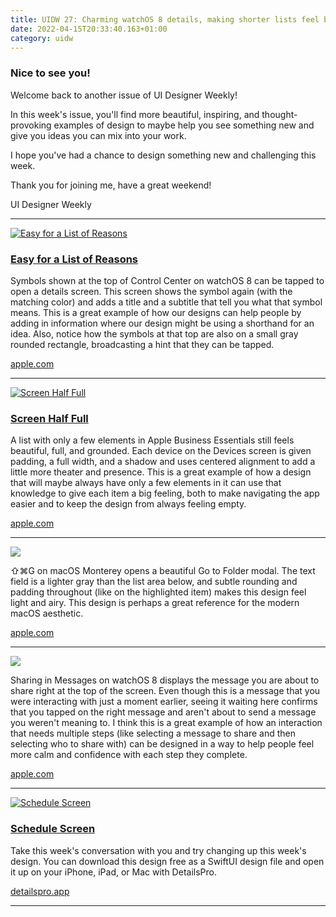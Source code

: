 ```yaml
---
title: UIDW 27: Charming watchOS 8 details, making shorter lists feel beautiful, and more.
date: 2022-04-15T20:33:40.163+01:00
category: uidw
---
```


### Nice to see you!

Welcome back to another issue of UI Designer Weekly!

In this week's issue, you'll find more beautiful, inspiring, and thought-provoking examples of design to maybe help you see something new and give you ideas you can mix into your work.

I hope you've had a chance to design something new and challenging this week.

Thank you for joining me, have a great weekend!

 UI Designer Weekly 

---

[![](https://assets.sahandnayebaziz.org/easy-for-a-list-of-reasons.jpeg "Easy for a List of Reasons")](https://cur.at/Qjp0bk8?m=web) 

### [Easy for a List of Reasons](https://cur.at/Qjp0bk8?m=web)

Symbols shown at the top of Control Center on watchOS 8 can be tapped to open a details screen. This screen shows the symbol again (with the matching color) and adds a title and a subtitle that tell you what that symbol means. This is a great example of how our designs can help people by adding in information where our design might be using a shorthand for an idea. Also, notice how the symbols at that top are also on a small gray rounded rectangle, broadcasting a hint that they can be tapped.

[apple.com](https://cur.at/Qjp0bk8?m=web) 

---

[![](https://assets.sahandnayebaziz.org/screen-half-full.jpeg "Screen Half Full")](https://cur.at/Kza99ou?m=web) 

### [Screen Half Full](https://cur.at/Kza99ou?m=web)

A list with only a few elements in Apple Business Essentials still feels beautiful, full, and grounded. Each device on the Devices screen is given padding, a full width, and a shadow and uses centered alignment to add a little more theater and presence. This is a great example of how a design that will maybe always have only a few elements in it can use that knowledge to give each item a big feeling, both to make navigating the app easier and to keep the design from always feeling empty.

[apple.com](https://cur.at/Kza99ou?m=web) 

---

[![](https://assets.sahandnayebaziz.org/.jpeg)](https://cur.at/LsE6GYX?m=web) 

⇧⌘G on macOS Monterey opens a beautiful Go to Folder modal. The text field is a lighter gray than the list area below, and subtle rounding and padding throughout (like on the highlighted item) makes this design feel light and airy. This design is perhaps a great reference for the modern macOS aesthetic.

[apple.com](https://cur.at/LsE6GYX?m=web) 

---

[![](https://assets.sahandnayebaziz.org/.jpeg)](https://cur.at/IMYpJp6?m=web) 

Sharing in Messages on watchOS 8 displays the message you are about to share right at the top of the screen. Even though this is a message that you were interacting with just a moment earlier, seeing it waiting here confirms that you tapped on the right message and aren't about to send a message you weren't meaning to. I think this is a great example of how an interaction that needs multiple steps (like selecting a message to share and then selecting who to share with) can be designed in a way to help people feel more calm and confidence with each step they complete.

[apple.com](https://cur.at/IMYpJp6?m=web) 

---

[![](https://assets.sahandnayebaziz.org/schedule-screen.jpeg "Schedule Screen")](https://cur.at/iwingH9?m=web) 

### [Schedule Screen](https://cur.at/iwingH9?m=web)

Take this week's conversation with you and try changing up this week's design. You can download this design free as a SwiftUI design file and open it up on your iPhone, iPad, or Mac with DetailsPro.

[detailspro.app](https://cur.at/iwingH9?m=web) 

---